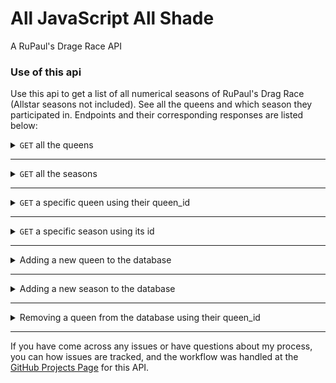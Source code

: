# All JavaScript All Shade
A RuPaul's Drage Race API
 ### Use of this api
 Use this api to get a list of all numerical seasons of RuPaul's Drag Race (Allstar seasons not included).
 See all the queens and which season they participated in. Endpoints and their corresponding responses are listed below:

 <details>
  <summary> <code>GET</code> all the queens </summary>

  example request : `GET` `/api/v1/queens`
  <br>
  example response: 

  ```javascript
  [
    {
        "name": "Victoria `Porkchop' Parker",
        "queen_id": 1,
        "winner": false,
        "miss_congeniality": false,
        "quote": "Would you fuck me? I'd fuck me.",
        "season": 1,
        "season_id": 1,
        "created_at": "2019-11-21T20:20:24.538Z",
        "updated_at": "2019-11-21T20:20:24.538Z"
    },
    {
        "name": "Tammie Brown",
        "queen_id": 2,
        "winner": false,
        "miss_congeniality": false,
        "quote": "I'm not a slut, I'm a lady. You look under my skirt, and it will stick you in the eye though.",
        "season": 1,
        "season_id": 1,
        "created_at": "2019-11-21T20:20:24.540Z",
        "updated_at": "2019-11-21T20:20:24.540Z"
    },
    {..}
  ]
  ```
</details>

---

<details>
  <summary> <code>GET</code> all the seasons </summary>
  
  example request : `GET` `/api/v1/seasons`\
  <br>

  example response: 
  ```javascript
[
    {
        "id": 1,
        "number": 1,
        "winner": "Bebe Zahara Benet",
        "image_url": "https://vignette3.wikia.nocookie.net/logosrupaulsdragrace/images/8/81/Rpdr_season1.jpg",
        "created_at": "2019-11-21T20:20:24.515Z",
        "updated_at": "2019-11-21T20:20:24.515Z"
    },
    {
        "id": 2,
        "number": 2,
        "winner": "Tyra Sanchez",
        "image_url": "https://vignette1.wikia.nocookie.net/logosrupaulsdragrace/images/c/c0/Season2cast.png",
        "created_at": "2019-11-21T20:20:24.519Z",
        "updated_at": "2019-11-21T20:20:24.519Z"
    },
    {
        "id": 3,
        "number": 3,
        "winner": "Raja",
        "image_url": "https://vignette2.wikia.nocookie.net/logosrupaulsdragrace/images/e/e7/RPDRS3.jpg",
        "created_at": "2019-11-21T20:20:24.521Z",
        "updated_at": "2019-11-21T20:20:24.521Z"
    },
    {..}
  ]
  ```
</details>

---

<details>
  <summary> <code>GET</code> a specific queen using their queen_id </summary>
  
  example request : `GET` `/api/v1/queens/49`
  <br>

  example response: 
  ```javascript
{
    "name": "Vivacious",
    "queen_id": 49,
    "winner": false,
    "miss_congeniality": false,
    "quote": "Liza Minelli lies.",
    "season": 6,
    "season_id": 6,
    "created_at": "2019-11-21T20:20:24.571Z",
    "updated_at": "2019-11-21T20:20:24.571Z"
}
  ```
</details>

---

<details>
  <summary> <code>GET</code> a specific season using its id </summary>
  
  example request : `GET` `/api/v1/season/10`
  <br>

  example response: 
  ```javascript
{
    "id": 10,
    "number": 10,
    "winner": "Aquaria",
    "image_url": "https://vignette.wikia.nocookie.net/logosrupaulsdragrace/images/a/af/RPDR_S10_Banner.jpeg",
    "created_at": "2019-11-21T20:20:24.535Z",
    "updated_at": "2019-11-21T20:20:24.535Z"
}
  ```
</details>

---

<details>
  <summary>Adding a new queen to the database</summary>
  
  example request : `POST` `/api/v1/queens`

  <br>

  body: (_must_ be in **JSON**)
  ```javascript
{
  "name": "Virginia Beach",
  "winner": false,
  "miss_congeniality": false,
  "quote": "Life's a beach",
  "season": 10
}
  ```

  example response: 
  ```javascript
{
  "queen_id": 154,
  "name": "Virginia Beach",
  "winner": false,
  "miss_congeniality": false,
  "quote": "Life's a beach",
  "season": 10,
  "season_id": 10
}
  ```

  <br>


| Key        | Datatype           |
| :-------------: |:-------------:|
| name      | `<string>` |
| winner      | `<boolean>`      |
| miss_congeniality | `<string>`      |
| season | `<integer>`      |
| quote | `<string>`      |

## Reminder:
The body of the request above _MUST_ be in **JSON** format

</details>

---
<details>
  <summary>Adding a new season to the database</summary>
  
  example request : `POST` `/api/v1/seasons`

  <br>

  body: (_must_ be in **JSON**)
  ```javascript
{
  "number": 20,
  "winner": "Bianca del Rio",
  "image_url": "logos.com/log.png"
}
  ```

  example response: 
  ```javascript
{
  "id": 14,
  "number": 20,
  "winner": "Bianca del Rio",
  "image_url": "logos.com/log.png"
}
  ```

  <br>
  Required properties for the season object in the body of the request:


| Key        | Datatype           |
| :-------------: |:-------------:|
| number      | `<integer>` |
| winner      | `<string>`      |
| image_url | `<string>`      |

## Reminder:
The body of the request above _MUST_ be in **JSON** format

</details>

---

<details>
  <summary>Removing a queen from the database using their queen_id</summary>
  
  example request : `DELETE` `/api/v1/queens/:queen_id`

  <br>

  
  example response: 

  ```javascript
"Queen with queen_id of 155 successfully deleted"
  ```

</details>

---

If you have come across any issues or have questions about my process, you can how issues are tracked, and the workflow was handled at the [GitHub Projects Page](https://github.com/sschipke/allShade/projects/1) for this API.

